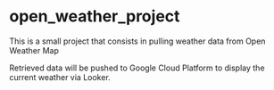 # open_weather_project
This is a small project that consists in pulling weather data from Open Weather Map

Retrieved data will be pushed to Google Cloud Platform to display the current weather via Looker. 